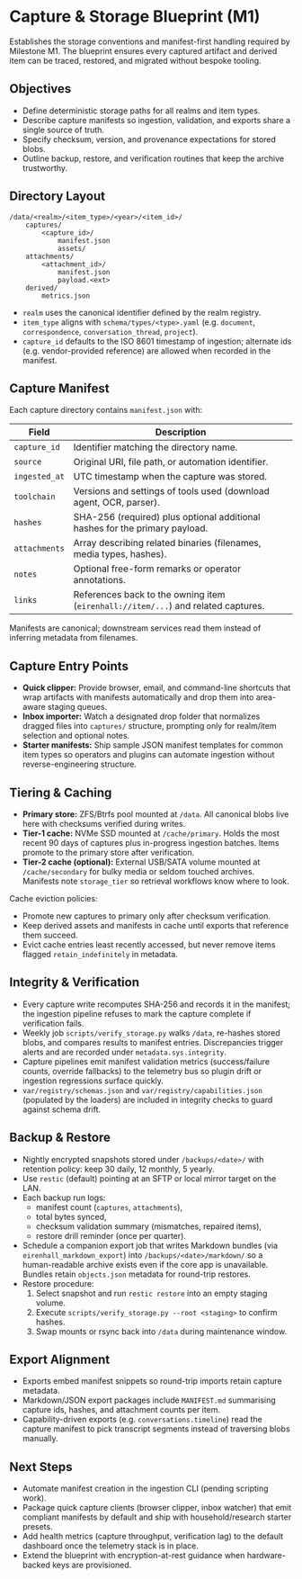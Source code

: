 # Capture & Storage Blueprint (M1)

Establishes the storage conventions and manifest-first handling required by
Milestone M1. The blueprint ensures every captured artifact and derived item can
be traced, restored, and migrated without bespoke tooling.

## Objectives
- Define deterministic storage paths for all realms and item types.
- Describe capture manifests so ingestion, validation, and exports share a
  single source of truth.
- Specify checksum, version, and provenance expectations for stored blobs.
- Outline backup, restore, and verification routines that keep the archive
  trustworthy.

## Directory Layout

```
/data/<realm>/<item_type>/<year>/<item_id>/
    captures/
        <capture_id>/
            manifest.json
            assets/
    attachments/
        <attachment_id>/
            manifest.json
            payload.<ext>
    derived/
        metrics.json
```

- `realm` uses the canonical identifier defined by the realm registry.
- `item_type` aligns with `schema/types/<type>.yaml` (e.g. `document`,
  `correspondence`, `conversation_thread`, `project`).
- `capture_id` defaults to the ISO 8601 timestamp of ingestion; alternate ids
  (e.g. vendor-provided reference) are allowed when recorded in the manifest.

## Capture Manifest
Each capture directory contains `manifest.json` with:

| Field | Description |
| --- | --- |
| `capture_id` | Identifier matching the directory name. |
| `source` | Original URI, file path, or automation identifier. |
| `ingested_at` | UTC timestamp when the capture was stored. |
| `toolchain` | Versions and settings of tools used (download agent, OCR, parser). |
| `hashes` | SHA-256 (required) plus optional additional hashes for the primary payload. |
| `attachments` | Array describing related binaries (filenames, media types, hashes). |
| `notes` | Optional free-form remarks or operator annotations. |
| `links` | References back to the owning item (`eirenhall://item/...`) and related captures. |

Manifests are canonical; downstream services read them instead of inferring
metadata from filenames.

## Capture Entry Points
- **Quick clipper:** Provide browser, email, and command-line shortcuts that wrap artifacts with manifests automatically and drop them into area-aware staging queues.
- **Inbox importer:** Watch a designated drop folder that normalizes dragged files into `captures/` structure, prompting only for realm/item selection and optional notes.
- **Starter manifests:** Ship sample JSON manifest templates for common item types so operators and plugins can automate ingestion without reverse-engineering structure.

## Tiering & Caching
- **Primary store:** ZFS/Btrfs pool mounted at `/data`. All canonical blobs live
  here with checksums verified during writes.
- **Tier-1 cache:** NVMe SSD mounted at `/cache/primary`. Holds the most recent
  90 days of captures plus in-progress ingestion batches. Items promote to the
  primary store after verification.
- **Tier-2 cache (optional):** External USB/SATA volume mounted at
  `/cache/secondary` for bulky media or seldom touched archives. Manifests note
  `storage_tier` so retrieval workflows know where to look.

Cache eviction policies:
- Promote new captures to primary only after checksum verification.
- Keep derived assets and manifests in cache until exports that reference them
  succeed.
- Evict cache entries least recently accessed, but never remove items flagged
  `retain_indefinitely` in metadata.

## Integrity & Verification
- Every capture write recomputes SHA-256 and records it in the manifest; the
  ingestion pipeline refuses to mark the capture complete if verification fails.
- Weekly job `scripts/verify_storage.py` walks `/data`, re-hashes stored blobs,
  and compares results to manifest entries. Discrepancies trigger alerts and are
  recorded under `metadata.sys.integrity`.
- Capture pipelines emit manifest validation metrics (success/failure counts, override fallbacks) to the telemetry bus so plugin drift or ingestion regressions surface quickly.
- `var/registry/schemas.json` and `var/registry/capabilities.json` (populated by
  the loaders) are included in integrity checks to guard against schema drift.

## Backup & Restore
- Nightly encrypted snapshots stored under `/backups/<date>/` with retention
  policy: keep 30 daily, 12 monthly, 5 yearly.
- Use `restic` (default) pointing at an SFTP or local mirror target on the LAN.
- Each backup run logs:
  - manifest count (`captures`, `attachments`),
  - total bytes synced,
  - checksum validation summary (mismatches, repaired items),
  - restore drill reminder (once per quarter).
- Schedule a companion export job that writes Markdown bundles (via
  `eirenhall_markdown_export`) into `/backups/<date>/markdown/` so a human-readable
  archive exists even if the core app is unavailable. Bundles retain
  `objects.json` metadata for round-trip restores.
- Restore procedure:
  1. Select snapshot and run `restic restore` into an empty staging volume.
  2. Execute `scripts/verify_storage.py --root <staging>` to confirm hashes.
  3. Swap mounts or rsync back into `/data` during maintenance window.

## Export Alignment
- Exports embed manifest snippets so round-trip imports retain capture metadata.
- Markdown/JSON export packages include `MANIFEST.md` summarising capture ids,
  hashes, and attachment counts per item.
- Capability-driven exports (e.g. `conversations.timeline`) read the capture
  manifest to pick transcript segments instead of traversing blobs manually.

## Next Steps
- Automate manifest creation in the ingestion CLI (pending scripting work).
- Package quick capture clients (browser clipper, inbox watcher) that emit compliant manifests by default and ship with household/research starter presets.
- Add health metrics (capture throughput, verification lag) to the default
  dashboard once the telemetry stack is in place.
- Extend the blueprint with encryption-at-rest guidance when hardware-backed
  keys are provisioned.
